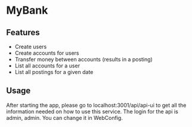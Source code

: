 # MyBank

## Features

- Create users
- Create accounts for users
- Transfer money between accounts (results in a posting)
- List all accounts for a user
- List all postings for a given date
## Usage

After starting the app, please go to localhost:3001/api/api-ui to get all the information needed on how to use this service.
The login for the api is admin, admin. You can change it in WebConfig.
